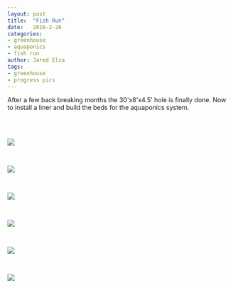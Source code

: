 ```yaml
---
layout: post
title:  "Fish Run"
date:   2016-2-26
categories:
- greenhouse
- aquaponics
- fish run
author: Jared Elza
tags: 
- greenhouse
- progress pics
---
```


After a few back breaking months the 30'x8'x4.5' hole is finally done. Now to install a liner and build the beds for the aquaponics system.

<br>
<br>

[![](http://i.imgur.com/i3m5ShSh.jpg)](http://i.imgur.com/i3m5ShS.jpg)

<br>

[![](http://i.imgur.com/QBaxgS5h.jpg)](http://i.imgur.com/QBaxgS5.jpg)

<br>

[![](http://i.imgur.com/Joyy3lTh.jpg)](http://i.imgur.com/Joyy3lT.jpg)

<br>

[![](http://i.imgur.com/ffTtWsCh.jpg)](http://i.imgur.com/ffTtWsC.jpg)

<br>

[![](http://i.imgur.com/uzr9umDh.jpg)](http://i.imgur.com/uzr9umD.jpg)

<br>

[![](http://i.imgur.com/IkXp4QBh.jpg)](http://i.imgur.com/IkXp4QB.jpg)
